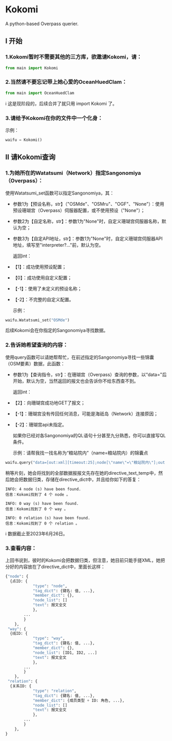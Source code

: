 # Kokomi
  A python-based Overpass querier.

## Ⅰ 开始
### 1.Kokomi暂时不需要其他的三方库，欲邀请Kokomi，请：

```python
from main import Kokomi
```

### 2.当然请不要忘记带上她心爱的OceanHuedClam：

```python
from main import OceanHuedClam
```

ℹ 这是现阶段的，后续合并了就只用 import Kokomi 了。

### 3.请给予Kokomi在你的文件中一个化身：

  示例：
```python
waifu = Kokomi()
```


## Ⅱ 请Kokomi查询
### 1.为她所在的Watatsumi（Network）指定Sangonomiya（Overpass）：

  使用Watatsumi_set函数可以指定Sangonomiya，其：
+ 参数1为【预设名称，str】（"OSMde"、"OSMru"、"OGF"、"None"）：使用预设珊瑚宫（Overpass）伺服器配置，或不使用预设（"None"）；
+ 参数2为【自定名称，str】：参数1为"None"时，自定义珊瑚宫伺服器名称，默认为空；
+ 参数3为【自定API地址，str】：参数1为"None"时，自定义珊瑚宫伺服器API地址，填写至"interpreter?..."前，默认为空。

  返回int：
+ 【1】：成功使用预设配置；
+ 【0】：成功使用自定义配置；
+ 【-1】：使用了未定义的预设名称；
+ 【-2】：不完整的自定义配置。

  示例：
```python
waifu.Watatsumi_set("OSMde")
```

  后续Kokomi会在你指定的Sangonomiya寻找数据。

### 2.告诉她希望查询的内容：

  使用query函数可以请她帮帮忙，在前述指定的Sangonomiya寻找一些锦囊（OSM要素）数据，此函数：
+ 参数1为【查询指令，str】：在珊瑚宫（Overpass）查询的参数，以“data="后开始，默认为空，当然返回的报文也会告诉你不给东西查不到。

  返回int：
+ 【2】：向珊瑚宫成功地GET了报文；
+ 【-1】：珊瑚宫没有传回任何消息，可能是海祇岛（Network）连接原因；
+ 【-2】：珊瑚宫api未指定。
  
  如果你已经对各Sangonomiya的QL语句十分甚至九分熟悉，你可以直接写QL条件。
  
    示例：请帮我找一找名称为“粮站院内”（name=粮站院内）的锦囊点
    
```python
waifu.query("data=[out:xml][timeout:25];node[\"name\"=\"粮站院内\"];out body;")
```

  稍等片刻，她会将找到的全部数据报报文先存在她的directive_text_temp中，然后她会把数据归类，存储在directive_dict中，并且给你如下的答复：
  
```
INFO: 4 node (s) have been found.
信息：Kokomi找到了 4 个 node 。

INFO: 0 way (s) have been found.
信息：Kokomi找到了 0 个 way 。

INFO: 0 relation (s) have been found.
信息：Kokomi找到了 0 个 relation 。
```
ℹ 数据截止至2023年6月26日。

### 3.查看内容：

  上回书说到，彼时的Kokomi会把数据归类，但注意，她目前只能手搓XML，她把分好的内容放在了directive_dict中，里面长这样：

```python
{"node": {
  {点ID: {
            "type": "node",
            "tag_dict": {键名: 值, ...},
            "member_dict": {},
            "node_list": []
            "text": 报文全文
            },
        ...
        }
    },
 "way": {
  {线ID: {
            "type": "way",
            "tag_dict": {键名: 值, ...},
            "member_dict": {},
            "node_list": [ID1, ID2, ...]
            "text": 报文全文
            },
        ...
        }
    },
 "relation": {
  {关系ID: {
            "type": "relation",
            "tag_dict": {键名: 值, ...},
            "member_dict": {成员类型 + ID: 角色, ...},
            "node_list": []
            "text": 报文全文
            },
        ...
        }
    },
}
```
